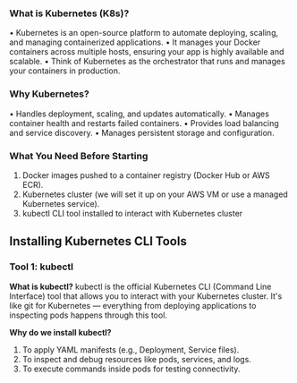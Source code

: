 ### What is Kubernetes (K8s)?
• Kubernetes is an open-source platform to automate deploying, scaling, and managing containerized applications.
• It manages your Docker containers across multiple hosts, ensuring your app is highly available and scalable.
• Think of Kubernetes as the orchestrator that runs and manages your containers in production.

### Why Kubernetes?
• Handles deployment, scaling, and updates automatically.
• Manages container health and restarts failed containers.
• Provides load balancing and service discovery.
• Manages persistent storage and configuration.

### What You Need Before Starting
1. Docker images pushed to a container registry (Docker Hub or AWS ECR).
2. Kubernetes cluster (we will set it up on your AWS VM or use a managed Kubernetes service).
3. kubectl CLI tool installed to interact with Kubernetes cluster

## Installing Kubernetes CLI Tools

### Tool 1: kubectl
**What is kubectl?**
kubectl is the official Kubernetes CLI (Command Line Interface) tool that allows you to interact with your Kubernetes cluster. It's like git for Kubernetes — everything from deploying applications to inspecting pods happens through this tool.

**Why do we install kubectl?**
1. To apply YAML manifests (e.g., Deployment, Service files).
2. To inspect and debug resources like pods, services, and logs.
3. To execute commands inside pods for testing connectivity.
